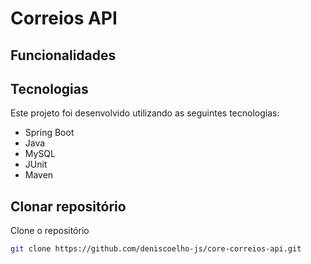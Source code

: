 # Correios API

<!--
<h1 align="center">
    <img alt="amazon" src="./images/codigoLimpo.png" width="100%" />
</h1>


Projeto

Projeto em construção...
 -->

## Funcionalidades
<!--
-  Adicionar itens ao carrinho
-  Validar se os itens estão no carrinho
-  Excluir um item
-  Validar se o item foi excluído
-->
## Tecnologias

Este projeto foi desenvolvido utilizando as seguintes tecnologias:

- Spring Boot
- Java
- MySQL
- JUnit
- Maven


## Clonar repositório

Clone o repositório

```bash
git clone https://github.com/deniscoelho-js/core-correios-api.git

```
